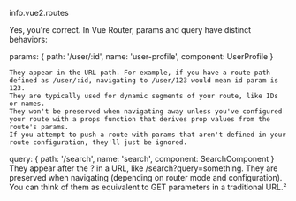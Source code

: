info.vue2.routes

Yes, you're correct. In Vue Router, params and query have distinct behaviors:

params:
    {
        path: '/user/:id',
        name: 'user-profile',
        component: UserProfile
    }

    They appear in the URL path. For example, if you have a route path defined as /user/:id, navigating to /user/123 would mean id param is 123.
    They are typically used for dynamic segments of your route, like IDs or names.
    They won't be preserved when navigating away unless you've configured your route with a props function that derives prop values from the route's params.
    If you attempt to push a route with params that aren't defined in your route configuration, they'll just be ignored.

query:
    {
        path: '/search',
        name: 'search',
        component: SearchComponent
    }
    They appear after the ? in a URL, like /search?query=something.
    They are preserved when navigating (depending on router mode and configuration).
    You can think of them as equivalent to GET parameters in a traditional URL.²
